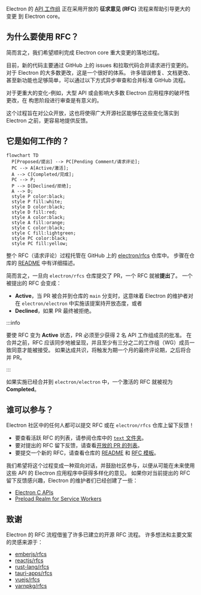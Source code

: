 Electron 的 [API 工作组](https://github.com/electron/governance/tree/main/wg-api) 正在采用开放的 **征求意见 (RFC)** 流程来帮助引导更大的变更
到 Electron core。

## 为什么要使用 RFC？

简而言之，我们希望顺利完成 Electron core 重大变更的落地过程。

目前，新的代码主要通过 GitHub 上的 issues 和拉取代码合并请求进行变更的。对于 Electron 的大多数更改，这是一个很好的体系。 许多错误修复、文档更改、甚至新功能也足够简单，可以通过以下方式异步审查和合并标准 GitHub 流程。

对于更重大的变化-例如，大型 API 或会影响大多数 Electron 应用程序的破坏性更改，在
构思阶段进行审查是有意义的。

这个过程旨在对公众开放，这也将使得广大开源社区能够在这些变化落实到 Electron 之前，更容易地提供反馈。

## 它是如何工作的？

```mermaid
flowchart TD
  P[Proposed/提出] --> PC[Pending Comment/请求评论];
  PC --> A[Active/激活];
  A --> C[Completed/完成];
  PC --> P;
  P --> D[Declined/拒绝];
  A --> D;
  style P color:black;
  style P fill:white;
  style D color:black;
  style D fill:red;
  style A color:black;
  style A fill:orange;
  style C color:black;
  style C fill:lightgreen;
  style PC color:black;
  style PC fill:yellow;
```

整个 RFC（请求评论）过程托管在 GitHub 上的 [electron/rfcs](https://github.com/electron/rfcs) 仓库中。 步骤在仓库的 [README](https://github.com/electron/rfcs/blob/main/README.md) 中有详细描述。

简而言之，一旦向 `electron/rfcs` 仓库提交了 PR，一个 RFC 就被**提出**了。
一个被提出的 RFC 会变成：

- **Active**，当 PR 被合并到仓库的 `main` 分支时，这意味着 Electron 的维护者对在 `electron/electron` 中实施该提案持开放态度，或者
- **Declined**，如果 PR 最终被拒绝。

:::info

要使 RFC 变为 **Active** 状态，PR 必须至少获得 2 名 API 工作组成员的批准。
在合并之前，RFC 应该同步地被呈现，并且至少有三分之二的工作组（WG）成员一致同意才能被接受。 如果达成共识，将触发为期一个月的最终评论期，之后将合并 PR。

:::

如果实施已经合并到 `electron/electron` 中，一个激活的 RFC 就被视为 **Completed**。

## 谁可以参与？

Electron 社区中的任何人都可以提交 RFC 或在 `electron/rfcs` 仓库上留下反馈！

- 要查看活跃 RFC 的列表，请参阅仓库中的 [`text` 文件夹](https://github.com/electron/rfcs/tree/main/text)。
- 要对提出的 RFC 留下反馈，请查看[开放的 PR 的列表](https://github.com/electron/rfcs/pulls)。
- 要提交一个新的 RFC，请查看仓库的 [README](https://github.com/electron/rfcs) 和 [RFC 模板](https://github.com/electron/rfcs/blob/main/0000-template.md)。

我们希望将这个过程变成一种双向对话，并鼓励社区参与，以便从可能在未来使用这些 API 的 Electron 应用程序中获得多样化的意见。 如果你对当前提出的 RFC 留下反馈感兴趣，Electron 的维护者们已经创建了一些：

- [Electron C APIs](https://github.com/electron/rfcs/pull/3)
- [Preload Realm for Service Workers](https://github.com/electron/rfcs/pull/4)

## 致谢

Electron 的 RFC 流程借鉴了许多已建立的开源 RFC 流程。
许多想法和主要文案的灵感来源于：

- [emberjs/rfcs](https://github.com/emberjs/rfcs)
- [reactjs/rfcs](https://github.com/reactjs/rfcs)
- [rust-lang/rfcs](https://github.com/rust-lang/rfcs)
- [tauri-apps/rfcs](https://github.com/tauri-apps/rfcs)
- [vuejs/rfcs](https://github.com/vuejs/rfcs)
- [yarnpkg/rfcs](https://github.com/yarnpkg/rfcs)
